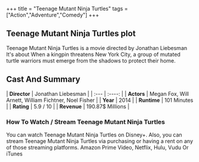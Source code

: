 +++
title = "Teenage Mutant Ninja Turtles"
tags = ["Action","Adventure","Comedy"]
+++
## Teenage Mutant Ninja Turtles plot
Teenage Mutant Ninja Turtles is a movie directed by Jonathan Liebesman It's about When a kingpin threatens New York City, a group of mutated turtle warriors must emerge from the shadows to protect their home.
## Cast And Summary
| **Director**      | Jonathan Liebesman |
    | :---        |    :----:   |
    |  **Actors** | Megan Fox, Will Arnett, William Fichtner, Noel Fisher |
    | **Year**   | 2014    |
    |  **Runtime** | 101 Minutes |
    |  **Rating** | 5.9 / 10 | 
    |  **Revenue** | 190.87$ Millions |
### How To Watch / Stream Teenage Mutant Ninja Turtles
You can watch Teenage Mutant Ninja Turtles on Disney+.
Also, you can stream Teenage Mutant Ninja Turtles via purchasing or having a rent on any of those streaming platforms.
Amazon Prime Video, Netflix, Hulu, Vudu Or iTunes